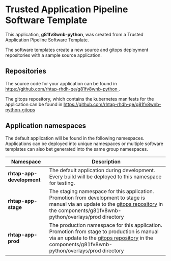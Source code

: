 # Trusted Application Pipeline Software Template

This application, **g81fv8wnb-python**, was created from a Trusted Application Pipeline Software Template.

The software templates create a new source and gitops deployment repositories with a sample source application. 

## Repositories

The source code for your application can be found in [https://github.com/rhtap-rhdh-qe/g81fv8wnb-python ](https://github.com/rhtap-rhdh-qe/g81fv8wnb-python ).
 
The gitops repository, which contains the kubernetes manifests for the application can be found in 
[https://github.com/rhtap-rhdh-qe/g81fv8wnb-python-gitops ](https://github.com/rhtap-rhdh-qe/g81fv8wnb-python-gitops ) 

## Application namespaces 

The default application will be found in the following namespaces. Applications can be deployed into unique namespaces or multiple software templates can also bet generated into the same group namespaces.  

|  Namespace   |  Description   |  
| -------- | -------- |   
| **rhtap-app-development** | The default application during development. Every build will be deployed to this namespace for testing. | 
| **rhtap-app-stage** | The staging namespace for this application. Promotion from development to stage is manual via an update to the [gitops repository](https://github.com/rhtap-rhdh-qe/g81fv8wnb-python-gitops ) in the components/g81fv8wnb-python/overlays/prod directory |  
| **rhtap-app-prod** | The production namespace for this application. Promotion from stage to production is manual via an update to the [gitops repository](https://github.com/rhtap-rhdh-qe/g81fv8wnb-python-gitops ) in the components/g81fv8wnb-python/overlays/prod directory | 